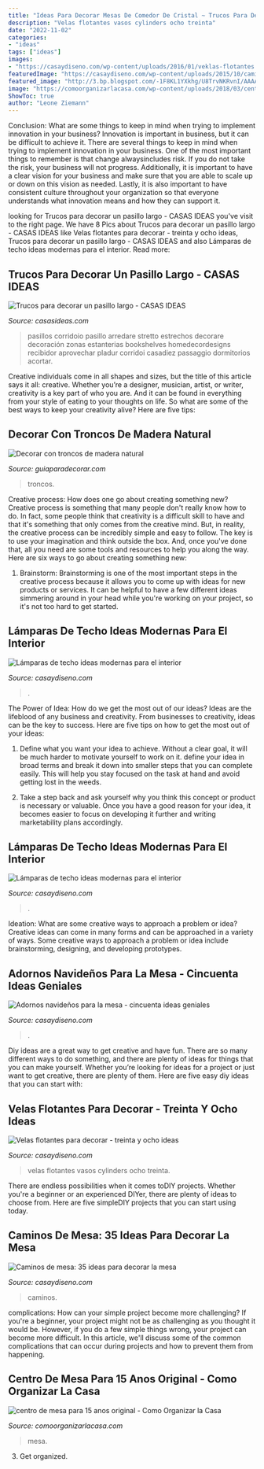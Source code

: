 ```yaml
---
title: "Ideas Para Decorar Mesas De Comedor De Cristal ~ Trucos Para Decorar Un Pasillo Largo"
description: "Velas flotantes vasos cylinders ocho treinta"
date: "2022-11-02"
categories:
- "ideas"
tags: ["ideas"]
images:
- "https://casaydiseno.com/wp-content/uploads/2016/01/veklas-flotantes.vasos_.tubo_.jpg"
featuredImage: "https://casaydiseno.com/wp-content/uploads/2015/10/caminos-de-mesa-inspirador-puntos-original.jpg"
featured_image: "http://3.bp.blogspot.com/-1F8KL1YXkhg/U8TrvNKRvnI/AAAAAAAABSQ/MXgWtNxc76g/s1600/pasillo+decoracion.jpg"
image: "https://comoorganizarlacasa.com/wp-content/uploads/2018/03/centro-de-mesa-para-15-anos-original.jpg"
ShowToc: true
author: "Leone Ziemann"
---
```



Conclusion: What are some things to keep in mind when trying to implement innovation in your business?
Innovation is important in business, but it can be difficult to achieve it. There are several things to keep in mind when trying to implement innovation in your business. One of the most important things to remember is that change alwaysincludes risk. If you do not take the risk, your business will not progress. Additionally, it is important to have a clear vision for your business and make sure that you are able to scale up or down on this vision as needed. Lastly, it is also important to have consistent culture throughout your organization so that everyone understands what innovation means and how they can support it.

	

		
looking for Trucos para decorar un pasillo largo - CASAS IDEAS you've visit to the right page. We have 8 Pics about Trucos para decorar un pasillo largo - CASAS IDEAS like Velas flotantes para decorar - treinta y ocho ideas, Trucos para decorar un pasillo largo - CASAS IDEAS and also Lámparas de techo ideas modernas para el interior. Read more:
		
    
## Trucos Para Decorar Un Pasillo Largo - CASAS IDEAS

<img loading=lazy src="http://3.bp.blogspot.com/-1F8KL1YXkhg/U8TrvNKRvnI/AAAAAAAABSQ/MXgWtNxc76g/s1600/pasillo+decoracion.jpg" onerror="this.onerror=null;this.src='https://tse1.mm.bing.net/th?id=OIP.vihymFf5-YOa171h_8iNlAHaJ4&amp;pid=15.1';" alt="Trucos para decorar un pasillo largo - CASAS IDEAS">

_Source: casasideas.com_

>pasillos corridoio pasillo arredare stretto estrechos decorare decoración zonas estanterias bookshelves homedecordesigns recibidor aprovechar pladur corridoi casadiez passaggio dormitorios acortar. 

	

Creative individuals come in all shapes and sizes, but the title of this article says it all: creative. Whether you’re a designer, musician, artist, or writer, creativity is a key part of who you are. And it can be found in everything from your style of eating to your thoughts on life. So what are some of the best ways to keep your creativity alive? Here are five tips: 

    
## Decorar Con Troncos De Madera Natural

<img loading=lazy src="https://www.guiaparadecorar.com/wp-content/uploads/2012/12/decoracion-con-troncos-06.jpg" onerror="this.onerror=null;this.src='https://tse1.mm.bing.net/th?id=OIP.h0X5ayp3b1j-FJYs_MksPAHaHd&amp;pid=15.1';" alt="Decorar con troncos de madera natural">

_Source: guiaparadecorar.com_

>troncos. 

	

Creative process: How does one go about creating something new?
Creative process is something that many people don't really know how to do. In fact, some people think that creativity is a difficult skill to have and that it's something that only comes from the creative mind. But, in reality, the creative process can be incredibly simple and easy to follow. The key is to use your imagination and think outside the box. And, once you've done that, all you need are some tools and resources to help you along the way. Here are six ways to go about creating something new: 
1) Brainstorm: Brainstorming is one of the most important steps in the creative process because it allows you to come up with ideas for new products or services. It can be helpful to have a few different ideas simmering around in your head while you're working on your project, so it's not too hard to get started.

    
## Lámparas De Techo Ideas Modernas Para El Interior

<img loading=lazy src="https://casaydiseno.com/wp-content/uploads/2015/05/lamparas-de-techo-ideas-modernas-bano-pequeno.jpeg" onerror="this.onerror=null;this.src='https://tse4.mm.bing.net/th?id=OIP.QOh4Vc0ylEDgX_A8U9SvXgHaLH&amp;pid=15.1';" alt="Lámparas de techo ideas modernas para el interior">

_Source: casaydiseno.com_

>. 

	

The Power of Idea: How do we get the most out of our ideas?
Ideas are the lifeblood of any business and creativity. From businesses to creativity, ideas can be the key to success. Here are five tips on how to get the most out of your ideas:
1. Define what you want your idea to achieve. Without a clear goal, it will be much harder to motivate yourself to work on it. define your idea in broad terms and break it down into smaller steps that you can complete easily. This will help you stay focused on the task at hand and avoid getting lost in the weeds.

2. Take a step back and ask yourself why you think this concept or product is necessary or valuable. Once you have a good reason for your idea, it becomes easier to focus on developing it further and writing marketability plans accordingly.

    
## Lámparas De Techo Ideas Modernas Para El Interior

<img loading=lazy src="https://casaydiseno.com/wp-content/uploads/2015/05/lampara-techo-elegante-estilo-moderno.jpg" onerror="this.onerror=null;this.src='https://tse2.mm.bing.net/th?id=OIP.FciGKPTvBVe8TYcAiZYT_AHaKu&amp;pid=15.1';" alt="Lámparas de techo ideas modernas para el interior">

_Source: casaydiseno.com_

>. 

	

Ideation: What are some creative ways to approach a problem or idea?
Creative ideas can come in many forms and can be approached in a variety of ways. Some creative ways to approach a problem or idea include brainstorming, designing, and developing prototypes.

    
## Adornos Navideños Para La Mesa - Cincuenta Ideas Geniales

<img loading=lazy src="https://casaydiseno.com/wp-content/uploads/2015/08/centro-mesa-algodon-´rosas1.jpg" onerror="this.onerror=null;this.src='https://tse3.mm.bing.net/th?id=OIP.7d-NCcIQR3wjJLqV-PjqLwHaKY&amp;pid=15.1';" alt="Adornos navideños para la mesa - cincuenta ideas geniales">

_Source: casaydiseno.com_

>. 

	

Diy ideas are a great way to get creative and have fun. There are so many different ways to do something, and there are plenty of ideas for things that you can make yourself. Whether you’re looking for ideas for a project or just want to get creative, there are plenty of them. Here are five easy diy ideas that you can start with: 

    
## Velas Flotantes Para Decorar - Treinta Y Ocho Ideas

<img loading=lazy src="https://casaydiseno.com/wp-content/uploads/2016/01/veklas-flotantes.vasos_.tubo_.jpg" onerror="this.onerror=null;this.src='https://tse2.mm.bing.net/th?id=OIP.n8j-akRtgiYJURWEwSGg0QHaLH&amp;pid=15.1';" alt="Velas flotantes para decorar - treinta y ocho ideas">

_Source: casaydiseno.com_

>velas flotantes vasos cylinders ocho treinta. 

	

There are endless possibilities when it comes toDIY projects. Whether you're a beginner or an experienced DIYer, there are plenty of ideas to choose from. Here are five simpleDIY projects that you can start using today.

    
## Caminos De Mesa: 35 Ideas Para Decorar La Mesa

<img loading=lazy src="https://casaydiseno.com/wp-content/uploads/2015/10/caminos-de-mesa-inspirador-puntos-original.jpg" onerror="this.onerror=null;this.src='https://tse4.mm.bing.net/th?id=OIP.1b48pBgqhZFkcR7nRqqA8AHaF0&amp;pid=15.1';" alt="Caminos de mesa: 35 ideas para decorar la mesa">

_Source: casaydiseno.com_

>caminos. 

	

complications: How can your simple project become more challenging?
If you're a beginner, your project might not be as challenging as you thought it would be. However, if you do a few simple things wrong, your project can become more difficult. In this article, we'll discuss some of the common complications that can occur during projects and how to prevent them from happening.

    
## Centro De Mesa Para 15 Anos Original - Como Organizar La Casa

<img loading=lazy src="https://comoorganizarlacasa.com/wp-content/uploads/2018/03/centro-de-mesa-para-15-anos-original.jpg" onerror="this.onerror=null;this.src='https://tse1.mm.bing.net/th?id=OIP.0IBTr4Z4w7D0c_d4zOP0KwHaLG&amp;pid=15.1';" alt="centro de mesa para 15 anos original - Como Organizar la Casa">

_Source: comoorganizarlacasa.com_

>mesa. 

	

3. Get organized.

